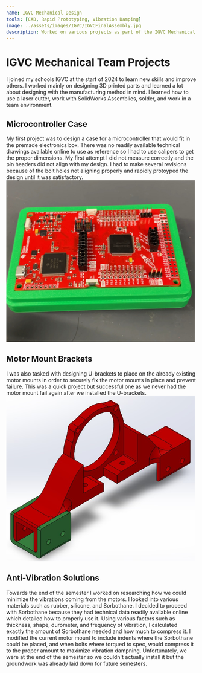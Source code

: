 ```yaml
---
name: IGVC Mechanical Design
tools: [CAD, Rapid Prototyping, Vibration Damping]
image: ../assets/images/IGVC/IGVCFinalAssembly.jpg
description: Worked on various projects as part of the IGVC Mechanical Team
---
```


# IGVC Mechanical Team Projects

I joined my schools IGVC at the start of 2024 to learn new skills and improve others. I worked mainly on designing 3D printed parts and learned a lot about designing with the manufacturing method in mind. I learned how to use a laser cutter, work with SolidWorks Assemblies, solder, and work in a team environment.

## Microcontroller Case

My first project was to design a case for a microcontroller that would fit in the premade electronics box. There was no readily available technical drawings available online to use as reference so I had to use calipers to get the proper dimensions. My first attempt I did not measure correctly and the pin headers did not align with my design. I had to make several revisions because of the bolt holes not aligning properly and rapidly protoyped the design until it was satisfactory.
<img src="../assets/images/IGVC/MicrocontrollerFinal.PNG" alt="Final Microcontroller Case" width=500> 

## Motor Mount Brackets

I was also tasked with designing U-brackets to place on the already existing motor mounts in order to securely fix the motor mounts in place and prevent failure. This was a quick project but successful one as we never had the motor mount fail again after we installed the U-brackets.
<img src="../assets/images/IGVC/UBracket.jpg" alt="Final U-Bracket Motor Mount Assembly" width=500> 

## Anti-Vibration Solutions

Towards the end of the semester I worked on researching how we could minimize the vibrations coming from the motors. I looked into various materials such as rubber, silicone, and Sorbothane. I decided to proceed with Sorbothane because they had technical data readily available online which detailed how to properly use it. Using various factors such as thickness, shape, durometer, and frequency of vibration, I calculated exactly the amount of Sorbothane needed and how much to compress it. I modified the current motor mount to include indents where the Sorbothane could be placed, and when bolts where torqued to spec, would compress it to the proper amount to maximize vibration dampning. Unfortunately, we were at the end of the semester so we couldn't actually install it but the groundwork was already laid down for future semesters.